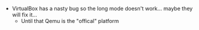 * VirtualBox has a nasty bug so the long mode doesn't work... maybe they will fix it...
    * Until that Qemu is the "offical" platform
